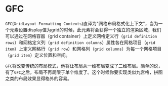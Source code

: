 # GFC
`GFC`(`GridLayout Formatting Contexts`)直译为"网格布局格式化上下文"，当为一个元素设置display值为grid的时候，此元素将会获得一个独立的渲染区域，我们可以通过在网格容器（grid container）上定义网格定义行（`grid definition rows`）和网格定义列（`grid definition columns`）属性各在网格项目（`grid item`）上定义网格行（`grid row`）和网格列（`grid columns`）为每一个网格项目（`grid item`）定义位置和空间。

`GFC`将改变传统的布局模式，他将让布局从一维布局变成了二维布局。简单的说，有了`GFC`之后，布局不再局限于单个维度了。这个时候你要实现类似九宫格，拼图之类的布局效果显得格外的容易。